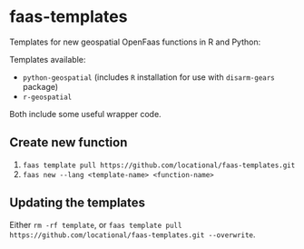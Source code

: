 # faas-templates
Templates for new geospatial OpenFaas functions in R and Python:

Templates available:
- `python-geospatial` (includes `R` installation for use with `disarm-gears` package)
- `r-geospatial`

Both include some useful wrapper code.

## Create new function

1. `faas template pull https://github.com/locational/faas-templates.git`
2. `faas new --lang <template-name> <function-name>`


## Updating the templates

Either `rm -rf template`, or `faas template pull https://github.com/locational/faas-templates.git --overwrite`.

